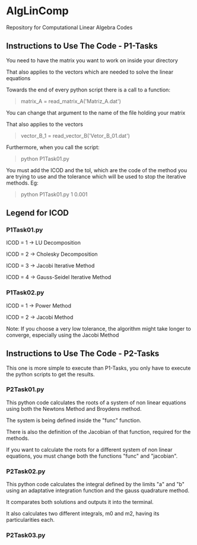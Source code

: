 # AlgLinComp
Repository for Computational Linear Algebra Codes

## Instructions to Use The Code - P1-Tasks

You need to have the matrix you want to work on inside your directory

That also applies to the vectors which are needed to solve the linear equations

Towards the end of every python script there is a call to a function:

> matrix_A = read_matrix_A('Matriz_A.dat')

You can change that argument to the name of the file holding your matrix

That also applies to the vectors

> vector_B_1 = read_vector_B('Vetor_B_01.dat')

Furthermore, when you call the script:

> python P1Task01.py

You must add the ICOD and the tol, which are the code of the method you are trying to use and the tolerance which will be used to stop the iterative methods. Eg:

> python P1Task01.py 1 0.001

## Legend for ICOD
### P1Task01.py
ICOD = 1 -> LU Decomposition

ICOD = 2 -> Cholesky Decomposition

ICOD = 3 -> Jacobi Iterative Method

ICOD = 4 -> Gauss-Seidel Iterative Method

### P1Task02.py
ICOD = 1 -> Power Method

ICOD = 2 -> Jacobi Method

Note: If you choose a very low tolerance, the algorithm might take longer to converge, especially using the Jacobi Method

## Instructions to Use The Code - P2-Tasks

This one is more simple to execute than P1-Tasks, you only have to execute the python scripts to get the results.

### P2Task01.py

This python code calculates the roots of a system of non linear equations using both the Newtons Method and Broydens method. 

The system is being defined inside the "func" function. 

There is also the definition of the Jacobian of that function, required for the methods.

If you want to calculate the roots for a different system of non linear equations, you must change both the functions "func" and "jacobian".

### P2Task02.py

This python code calculates the integral defined by the limits "a" and "b" using an adaptative integration function and the gauss quadrature method. 

It comparates both solutions and outputs it into the terminal.

It also calculates two different integrals, m0 and m2, having its particularities each.

### P2Task03.py

